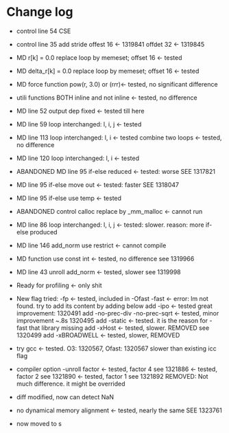 # Change log

- control line 54 CSE
- control line 35 add stride offest 16 <- 1319841
                             offdet 32 <- 1319845


- MD r[k] = 0.0 replace loop by memeset; offset 16 <- tested
- MD delta_r[k] = 0.0 replace loop by memeset; offset 16 <- tested
- MD force function pow(r, 3.0) or (r*r*r)<- tested, no significant difference
- utili functions BOTH inline and not inline <- tested, no difference
- MD line 52 output dep fixed <- tested till here
- MD line 59 loop interchanged: l, i, j <- tested
- MD line 113 loop interchanged: l, i <- tested
              combine two loops <- tested, no difference
- MD line 120 loop interchanged: l, i <- tested
- ABANDONED MD line 95 if-else reduced <- tested: worse SEE 1317821
- MD line 95 if-else move out <- tested: faster SEE 1318047
- MD line 95 if-else use temp <- tested
- ABANDONED  control calloc replace by _mm_malloc <- cannot run
- MD line 86 loop interchanged: l, i, j <- tested: slower. reason: more if-else produced
- MD line 146 add_norm use restrict <- cannot compile
- MD function use const int <- tested, no difference see 1319966
- MD line 43 unroll add_norm <- tested, slower see 1319998

- Ready for profiling <- only shit

- New flag tried: -fp <- tested, included in -Ofast
                  -fast <- error: lm not found. try to add its content by adding below
                  add -ipo <- tested great improvement: 1320491
                  add -no-prec-div -no-prec-sqrt <- tested, minor improvement ~.8s 1320495
                  add -static <- tested. it is the reason for -fast that library missing
                  add -xHost <- tested, slower. REMOVED see 1320499
                  add -xBROADWELL <- tested, slower, REMOVED
                  
- try gcc <- tested. O3: 1320567, Ofast: 1320567 slower than existing icc flag

- compiler option -unroll factor <- tested, factor 4 see 1321886
                                 <- tested, factor 2 see 1321890
                                 <- tested, factor 1 see 1321892
                                 REMOVED: Not much difference. it might be overrided
- diff modified, now can detect NaN

- no dynamical memory alignment <- tested, nearly the same SEE 1323761

- now moved to s